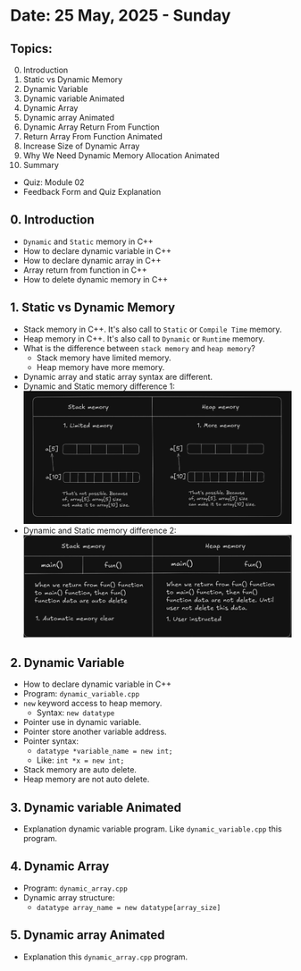 # Date: 25 May, 2025 - Sunday

## Topics:
0. Introduction
1. Static vs Dynamic Memory
2. Dynamic Variable
3. Dynamic variable Animated
4. Dynamic Array
5. Dynamic array Animated
6. Dynamic Array Return From Function
7. Return Array From Function Animated
8. Increase Size of Dynamic Array
9. Why We Need Dynamic Memory Allocation Animated
10. Summary
- Quiz: Module 02
- Feedback Form and Quiz Explanation

## 0. Introduction
- `Dynamic` and `Static` memory in C++
- How to declare dynamic variable in C++
- How to declare dynamic array in C++
- Array return from function in C++
- How to delete dynamic memory in C++

## 1. Static vs Dynamic Memory
- Stack memory in C++. It's also call to `Static` or `Compile Time` memory.
- Heap memory in C++. It's also call to `Dynamic` or `Runtime` memory.
- What is the difference between `stack memory` and `heap memory`?
    - Stack memory have limited memory.
    - Heap memory have more memory.
- Dynamic array and static array syntax are different.
- Dynamic and Static memory difference 1:
![difference 1 drawing](./images/drawing.png)
- Dynamic and Static memory difference 2:
![difference 2 drawing](./images/drawing2.png)

## 2. Dynamic Variable
- How to declare dynamic variable in C++
- Program: `dynamic_variable.cpp`
- `new` keyword access to heap memory.
    - Syntax: `new datatype`
- Pointer use in dynamic variable.
- Pointer store another variable address.
- Pointer syntax:
    - `datatype *variable_name = new int;`
    - Like: `int *x = new int;`
- Stack memory are auto delete.
- Heap memory are not auto delete.

## 3. Dynamic variable Animated
- Explanation dynamic variable program. Like `dynamic_variable.cpp` this program.

## 4. Dynamic Array
- Program: `dynamic_array.cpp`
- Dynamic array structure:
    - `datatype array_name = new datatype[array_size]`

## 5. Dynamic array Animated
- Explanation this `dynamic_array.cpp` program.